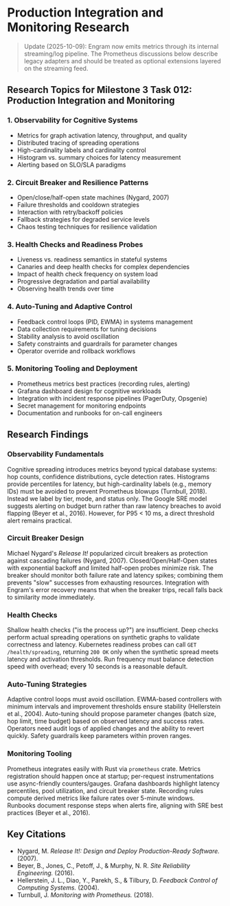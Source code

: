 # Production Integration and Monitoring Research

> Update (2025-10-09): Engram now emits metrics through its internal streaming/log pipeline. The Prometheus discussions below describe legacy adapters and should be treated as optional extensions layered on the streaming feed.

## Research Topics for Milestone 3 Task 012: Production Integration and Monitoring

### 1. Observability for Cognitive Systems
- Metrics for graph activation latency, throughput, and quality
- Distributed tracing of spreading operations
- High-cardinality labels and cardinality control
- Histogram vs. summary choices for latency measurement
- Alerting based on SLO/SLA paradigms

### 2. Circuit Breaker and Resilience Patterns
- Open/close/half-open state machines (Nygard, 2007)
- Failure thresholds and cooldown strategies
- Interaction with retry/backoff policies
- Fallback strategies for degraded service levels
- Chaos testing techniques for resilience validation

### 3. Health Checks and Readiness Probes
- Liveness vs. readiness semantics in stateful systems
- Canaries and deep health checks for complex dependencies
- Impact of health check frequency on system load
- Progressive degradation and partial availability
- Observing health trends over time

### 4. Auto-Tuning and Adaptive Control
- Feedback control loops (PID, EWMA) in systems management
- Data collection requirements for tuning decisions
- Stability analysis to avoid oscillation
- Safety constraints and guardrails for parameter changes
- Operator override and rollback workflows

### 5. Monitoring Tooling and Deployment
- Prometheus metrics best practices (recording rules, alerting)
- Grafana dashboard design for cognitive workloads
- Integration with incident response pipelines (PagerDuty, Opsgenie)
- Secret management for monitoring endpoints
- Documentation and runbooks for on-call engineers

## Research Findings

### Observability Fundamentals
Cognitive spreading introduces metrics beyond typical database systems: hop counts, confidence distributions, cycle detection rates. Histograms provide percentiles for latency, but high-cardinality labels (e.g., memory IDs) must be avoided to prevent Prometheus blowups (Turnbull, 2018). Instead we label by tier, mode, and status only. The Google SRE model suggests alerting on budget burn rather than raw latency breaches to avoid flapping (Beyer et al., 2016). However, for P95 < 10 ms, a direct threshold alert remains practical.

### Circuit Breaker Design
Michael Nygard's *Release It!* popularized circuit breakers as protection against cascading failures (Nygard, 2007). Closed/Open/Half-Open states with exponential backoff and limited half-open probes minimize risk. The breaker should monitor both failure rate and latency spikes; combining them prevents "slow" successes from exhausting resources. Integration with Engram's error recovery means that when the breaker trips, recall falls back to similarity mode immediately.

### Health Checks
Shallow health checks ("is the process up?") are insufficient. Deep checks perform actual spreading operations on synthetic graphs to validate correctness and latency. Kubernetes readiness probes can call `GET /health/spreading`, returning `200 OK` only when the synthetic spread meets latency and activation thresholds. Run frequency must balance detection speed with overhead; every 10 seconds is a reasonable default.

### Auto-Tuning Strategies
Adaptive control loops must avoid oscillation. EWMA-based controllers with minimum intervals and improvement thresholds ensure stability (Hellerstein et al., 2004). Auto-tuning should propose parameter changes (batch size, hop limit, time budget) based on observed latency and success rates. Operators need audit logs of applied changes and the ability to revert quickly. Safety guardrails keep parameters within proven ranges.

### Monitoring Tooling
Prometheus integrates easily with Rust via `prometheus` crate. Metrics registration should happen once at startup; per-request instrumentations use async-friendly counters/gauges. Grafana dashboards highlight latency percentiles, pool utilization, and circuit breaker state. Recording rules compute derived metrics like failure rates over 5-minute windows. Runbooks document response steps when alerts fire, aligning with SRE best practices (Beyer et al., 2016).

## Key Citations
- Nygard, M. *Release It!: Design and Deploy Production-Ready Software.* (2007).
- Beyer, B., Jones, C., Petoff, J., & Murphy, N. R. *Site Reliability Engineering.* (2016).
- Hellerstein, J. L., Diao, Y., Parekh, S., & Tilbury, D. *Feedback Control of Computing Systems.* (2004).
- Turnbull, J. *Monitoring with Prometheus.* (2018).
